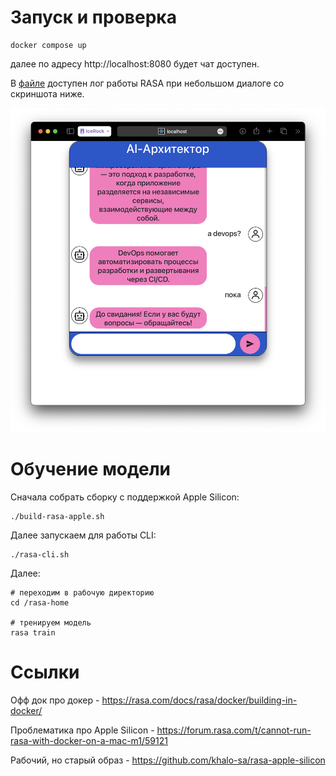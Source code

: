 # Запуск и проверка

```
docker compose up
```

далее по адресу http://localhost:8080 будет чат доступен.

В [файле](rasa-chat.log) доступен лог работы RASA при небольшом диалоге со скриншота ниже.

![dialog](demo.png)

# Обучение модели

Сначала собрать сборку с поддержкой Apple Silicon:
```
./build-rasa-apple.sh
```

Далее запускаем для работы CLI:
```
./rasa-cli.sh
```
Далее:
```
# переходим в рабочую директорию
cd /rasa-home

# тренируем модель
rasa train
```

# Ссылки
Офф док про докер - https://rasa.com/docs/rasa/docker/building-in-docker/

Проблематика про Apple Silicon - https://forum.rasa.com/t/cannot-run-rasa-with-docker-on-a-mac-m1/59121

Рабочий, но старый образ - https://github.com/khalo-sa/rasa-apple-silicon
